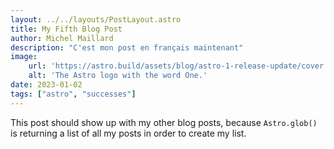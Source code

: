 ```yaml
---
layout: ../../layouts/PostLayout.astro
title: My Fifth Blog Post
author: Michel Maillard
description: "C'est mon post en français maintenant"
image: 
    url: 'https://astro.build/assets/blog/astro-1-release-update/cover.jpeg' 
    alt: 'The Astro logo with the word One.'
date: 2023-01-02
tags: ["astro", "successes"]
---
```

This post should show up with my other blog posts, because `Astro.glob()` is returning a list of all my posts in order to create my list.
